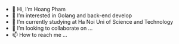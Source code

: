 - 👋 Hi, I’m Hoang Pham
- 👀 I’m interested in Golang and back-end develop
- 🌱 I’m currently studying at Ha Noi Uni of Science and Technology
- 💞️ I’m looking to collaborate on ...
- 📫 How to reach me ...

<!---
Noxshine/Noxshine is a ✨ special ✨ repository because its `README.md` (this file) appears on your GitHub profile.
You can click the Preview link to take a look at your changes.
--->
